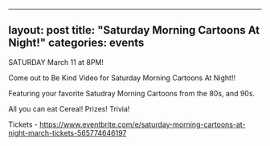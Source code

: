---
 layout: post
 title:  "Saturday Morning Cartoons At Night!"
 categories: events
 ---
 SATURDAY March 11 at 8PM! 

 Come out to Be Kind Video for Saturday Morning Cartoons At Night!!

 Featuring your favorite Satudray Morning Cartoons from the 80s, and 90s.

 All you can eat Cereal! Prizes! Trivia!

 Tickets - https://www.eventbrite.com/e/saturday-morning-cartoons-at-night-march-tickets-565774646197
